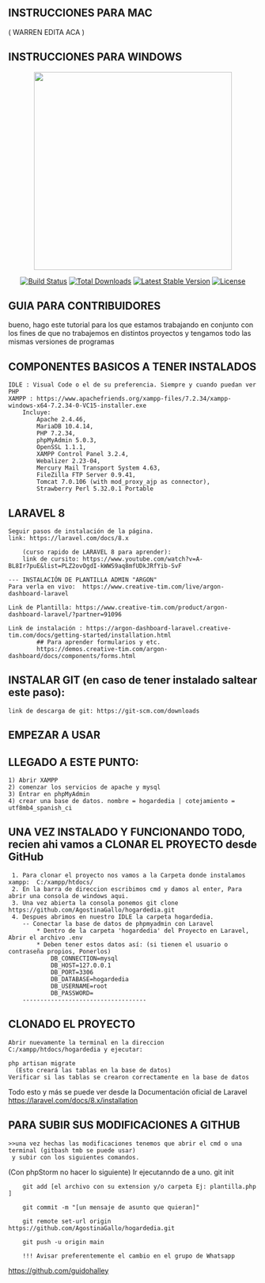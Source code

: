 ## INSTRUCCIONES PARA MAC 
 ( WARREN EDITA ACA )

## INSTRUCCIONES PARA WINDOWS 

<p align="center"><a href="https://laravel.com" target="_blank"><img src="https://raw.githubusercontent.com/laravel/art/master/logo-lockup/5%20SVG/2%20CMYK/1%20Full%20Color/laravel-logolockup-cmyk-red.svg" width="400"></a></p>

<p align="center">
<a href="https://travis-ci.org/laravel/framework"><img src="https://travis-ci.org/laravel/framework.svg" alt="Build Status"></a>
<a href="https://packagist.org/packages/laravel/framework"><img src="https://img.shields.io/packagist/dt/laravel/framework" alt="Total Downloads"></a>
<a href="https://packagist.org/packages/laravel/framework"><img src="https://img.shields.io/packagist/v/laravel/framework" alt="Latest Stable Version"></a>
<a href="https://packagist.org/packages/laravel/framework"><img src="https://img.shields.io/packagist/l/laravel/framework" alt="License"></a>
</p>

## GUIA PARA CONTRIBUIDORES 

bueno, hago este tutorial para los que estamos trabajando en conjunto con los
 fines de que no trabajemos en distintos proyectos
  y tengamos todo las mismas versiones de programas


## COMPONENTES BASICOS A TENER INSTALADOS
    IDLE : Visual Code o el de su preferencia. Siempre y cuando puedan ver PHP
    XAMPP : https://www.apachefriends.org/xampp-files/7.2.34/xampp-windows-x64-7.2.34-0-VC15-installer.exe
        Incluye: 
            Apache 2.4.46,
            MariaDB 10.4.14, 
            PHP 7.2.34, 
            phpMyAdmin 5.0.3,
            OpenSSL 1.1.1, 
            XAMPP Control Panel 3.2.4,
            Webalizer 2.23-04, 
            Mercury Mail Transport System 4.63,
            FileZilla FTP Server 0.9.41,
            Tomcat 7.0.106 (with mod_proxy_ajp as connector),
            Strawberry Perl 5.32.0.1 Portable

## LARAVEL 8
    Seguir pasos de instalación de la página.
    link: https://laravel.com/docs/8.x

        (curso rapido de LARAVEL 8 para aprender): 
        link de cursito: https://www.youtube.com/watch?v=A-BL8Ir7puE&list=PLZ2ovOgdI-kWWS9aq8mfUDkJRfYib-SvF
        
    --- INSTALACIÓN DE PLANTILLA ADMIN "ARGON"
    Para verla en vivo:  https://www.creative-tim.com/live/argon-dashboard-laravel

    Link de Plantilla: https://www.creative-tim.com/product/argon-dashboard-laravel/?partner=91096

    Link de instalación : https://argon-dashboard-laravel.creative-tim.com/docs/getting-started/installation.html
            ## Para aprender formularios y etc.
            https://demos.creative-tim.com/argon-dashboard/docs/components/forms.html


## INSTALAR GIT (en caso de tener instalado saltear este paso):
    link de descarga de git: https://git-scm.com/downloads
  

##      EMPEZAR A USAR
## LLEGADO A ESTE PUNTO:
    1) Abrir XAMPP
    2) comenzar los servicios de apache y mysql
    3) Entrar en phpMyAdmin
    4) crear una base de datos. nombre = hogardedia | cotejamiento = utf8mb4_spanish_ci

## UNA VEZ INSTALADO Y FUNCIONANDO TODO, recien ahi vamos a CLONAR EL PROYECTO desde GitHub

     1. Para clonar el proyecto nos vamos a la Carpeta donde instalamos xampp:  C:/xampp/htdocs/
     2. En la barra de direccion escribimos cmd y damos al enter, Para abrir una consola de windows aqui.
     3. Una vez abierta la consola ponemos git clone https://github.com/AgostinaGallo/hogardedia.git
     4. Despues abrimos en nuestro IDLE la carpeta hogardedia.
        -- Conectar la base de datos de phpmyadmin con Laravel
            * Dentro de la carpeta 'hogardedia' del Proyecto en Laravel, Abrir el archivo .env
            * Deben tener estos datos así: (si tienen el usuario o contraseña propios, Ponerlos)
                DB_CONNECTION=mysql
                DB_HOST=127.0.0.1
                DB_PORT=3306
                DB_DATABASE=hogardedia
                DB_USERNAME=root
                DB_PASSWORD=
        -----------------------------------
     
## CLONADO EL PROYECTO
    Abrir nuevamente la terminal en la direccion C:/xampp/htdocs/hogardedia y ejecutar: 
    
    php artisan migrate 
      (Esto creará las tablas en la base de datos)
    Verificar si las tablas se crearon correctamente en la base de datos
    
    
   Todo esto y más se puede ver desde la Documentación oficial de Laravel https://laravel.com/docs/8.x/installation 
  
  
  ## PARA SUBIR SUS MODIFICACIONES A GITHUB
    >>una vez hechas las modificaciones tenemos que abrir el cmd o una terminal (gitbash tmb se puede usar)
     y subir con los siguientes comandos. 
(Con phpStorm no hacer lo siguiente)
    Ir ejecutanndo de a uno.
        git init

        git add [el archivo con su extension y/o carpeta Ej: plantilla.php ] 

        git commit -m "[un mensaje de asunto que quieran]"

        git remote set-url origin https://github.com/AgostinaGallo/hogardedia.git

        git push -u origin main

        !!! Avisar preferentemente el cambio en el grupo de Whatsapp 

https://github.com/guidohalley

